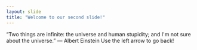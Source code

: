 ```yaml
---
layout: slide
title: "Welcome to our second slide!"
---
```

“Two things are infinite: the universe and human stupidity; and I'm not sure about the universe.” ― Albert Einstein
Use the left arrow to go back!
